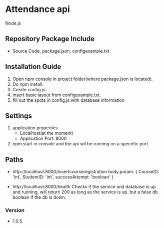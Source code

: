 # Attendance api
Node.js

## Repository Package Include
* Source Code, package.json, configexample.txt

## Installation Guide
1. Open npm console in project folder(where package.json is located).
2. Do npm install.
3. Create config.js.
4. insert basic layout from configexample.txt.
5. fill out the spots in config.js with database information

## Settings
1. application.properties
    * Localhost(at the moment)
    * Application Port: 8000
2. npm start in console and the api wil be running on a specefic port.

## Paths
* http://localhost:8000/insertcourseregistration
body.param: { CourseID: 'int', StudentID: 'int', successAttempt: 'boolean' }

* http://localhost:8000/health
Checks if the service and database is up and running, will return 200 as long as the service is up. but a false db boolean if the db is down.

### Version
- 1.0.5

